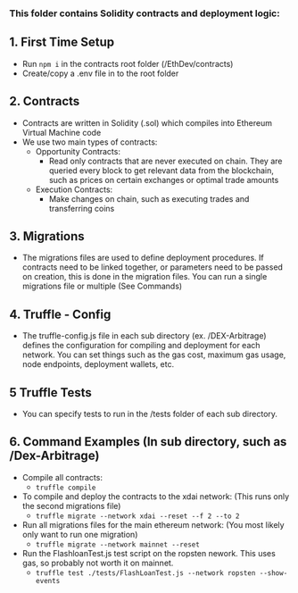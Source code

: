 ### This folder contains Solidity contracts and deployment logic:
## 1. First Time Setup
- Run ```npm i``` in the contracts root folder (/EthDev/contracts)
- Create/copy a .env file in to the root folder

## 2. Contracts
- Contracts are written in Solidity (.sol) which compiles into Ethereum Virtual Machine code
- We use two main types of contracts:
  - Opportunity Contracts:
    - Read only contracts that are never executed on chain.  They are queried every block to get relevant data from the blockchain, such as prices on certain exchanges or optimal trade amounts 
  - Execution Contracts:
    - Make changes on chain, such as executing trades and transferring coins


## 3. Migrations
- The migrations files are used to define deployment procedures.  If contracts need to be linked together, or parameters need to be passed on creation, this is done in the migration files.  You can run a single migrations file or multiple (See Commands)


## 4. Truffle - Config
- The truffle-config.js file in each sub directory (ex. /DEX-Arbitrage) defines the configuration for compiling and deployment for each network.  You can set things such as the gas cost, maximum gas usage, node endpoints, deployment wallets, etc.

## 5 Truffle Tests
- You can specify tests to run in the /tests folder of each sub directory. 

## 6. Command Examples (In sub directory, such as /Dex-Arbitrage)
- Compile all contracts: 
  - ```truffle compile```
- To compile and deploy the contracts to the xdai network: (This runs only the second migrations file)
  - ```truffle migrate --network xdai --reset --f 2 --to 2```
- Run all migrations files for the main ethereum network: (You most likely only want to run one migration)
  - ```truffle migrate --network mainnet --reset```
- Run the FlashloanTest.js test script on the ropsten nework.  This uses gas, so probably not worth it on mainnet.
  - ```truffle test ./tests/FlashLoanTest.js --network ropsten --show-events```
